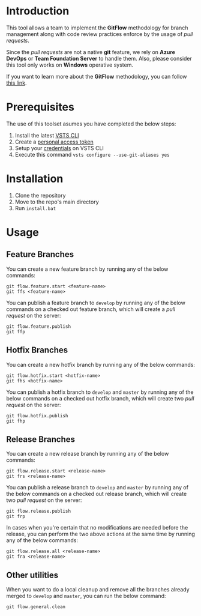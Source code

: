 # Introduction 
This tool allows a team to implement the **GitFlow** methodology for branch management along with code review practices enforce by the usage of *pull requests*. 

Since the *pull requests* are not a native **git** feature, we rely on **Azure DevOps** or **Team Foundation Server** to handle them. Also, please consider this tool only works on **Windows** operative system.

If you want to learn more about the **GitFlow** methodology, you can follow [this link](https://nvie.com/posts/a-successful-git-branching-model/).

# Prerequisites
The use of this toolset asumes you have completed the below steps:
1. Install the latest [VSTS CLI](https://docs.microsoft.com/en-us/cli/vsts/install?view=vsts-cli-latest)
2. Create a [personal access token](https://docs.microsoft.com/en-us/azure/devops/organizations/accounts/use-personal-access-tokens-to-authenticate?view=azure-devops)
3. Setup your [credentials](https://docs.microsoft.com/en-us/cli/vsts/authenticate?view=vsts-cli-latest) on VSTS CLI
4. Execute this command `vsts configure --use-git-aliases yes`

# Installation
1. Clone the repository
2. Move to the repo's main directory
3. Run `install.bat`


# Usage

## Feature Branches

You can create a new feature branch by running any of the below commands:
```console
git flow.feature.start <feature-name>
git ffs <feature-name>
```

You can publish a feature branch to `develop` by running any of the below commands on a checked out feature branch, which will create a *pull request* on the server:
```console
git flow.feature.publish
git ffp
```


## Hotfix Branches

You can create a new hotfix branch by running any of the below commands:
```console
git flow.hotfix.start <hotfix-name>
git fhs <hotfix-name>
```

You can publish a hotfix branch to `develop` and `master` by running any of the below commands on a checked out hotfix branch, which will create two *pull request* on the server:
```console
git flow.hotfix.publish
git fhp
```


## Release Branches

You can create a new release branch by running any of the below commands:
```console
git flow.release.start <release-name>
git frs <release-name>
```

You can publish a release branch to `develop` and `master` by running any of the below commands on a checked out release branch, which will create two *pull request* on the server:
```console
git flow.release.publish
git frp
```

In cases when you're certain that no modifications are needed before the release, you can perform the two above actions at the same time by running any of the below commands:
```console
git flow.release.all <release-name>
git fra <release-name>
```

## Other utilities

When you want to do a local cleanup and remove all the branches already merged to `develop` and `master`, you can run the below command:
```console
git flow.general.clean
```